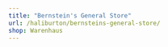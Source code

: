 ```yaml
---
title: "Bernstein's General Store"
url: /haliburton/bernsteins-general-store/
shop: Warenhaus
---
```

